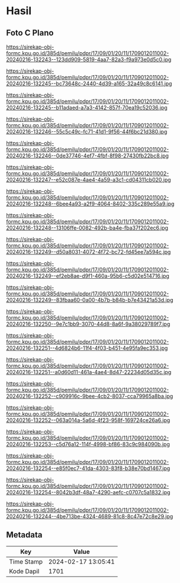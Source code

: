 # Hasil

## Foto C Plano

https://sirekap-obj-formc.kpu.go.id/385d/pemilu/pdpr/17/09/01/20/11/1709012011002-20240216-132243--123dd909-5819-4aa7-82a3-f9a973e0d5c0.jpg

https://sirekap-obj-formc.kpu.go.id/385d/pemilu/pdpr/17/09/01/20/11/1709012011002-20240216-132245--bc73648c-2440-4d39-a165-32a49c8c6141.jpg

https://sirekap-obj-formc.kpu.go.id/385d/pemilu/pdpr/17/09/01/20/11/1709012011002-20240216-132245--b11adaed-a7a3-4142-857f-70ea19c52036.jpg

https://sirekap-obj-formc.kpu.go.id/385d/pemilu/pdpr/17/09/01/20/11/1709012011002-20240216-132246--55c5c49c-fc71-41d1-9f56-44f6bc21d380.jpg

https://sirekap-obj-formc.kpu.go.id/385d/pemilu/pdpr/17/09/01/20/11/1709012011002-20240216-132246--0de37746-4ef7-4fbf-8f98-27430fb22bc8.jpg

https://sirekap-obj-formc.kpu.go.id/385d/pemilu/pdpr/17/09/01/20/11/1709012011002-20240216-132247--e52c087e-4ae4-4a59-a3c1-cd04311cb020.jpg

https://sirekap-obj-formc.kpu.go.id/385d/pemilu/pdpr/17/09/01/20/11/1709012011002-20240216-132248--6bee4a93-a2f9-4064-8402-335c289e55a9.jpg

https://sirekap-obj-formc.kpu.go.id/385d/pemilu/pdpr/17/09/01/20/11/1709012011002-20240216-132248--13106ffe-0082-492b-ba4e-fba37f202ec6.jpg

https://sirekap-obj-formc.kpu.go.id/385d/pemilu/pdpr/17/09/01/20/11/1709012011002-20240216-132249--d50a8031-4072-4f72-bc72-fd45ee7a594c.jpg

https://sirekap-obj-formc.kpu.go.id/385d/pemilu/pdpr/17/09/01/20/11/1709012011002-20240216-132249--ef2eb8ae-d9f1-460a-95b6-c5d02e514716.jpg

https://sirekap-obj-formc.kpu.go.id/385d/pemilu/pdpr/17/09/01/20/11/1709012011002-20240216-132249--83fbaa60-0a00-4b7b-b84b-b7e43421a53d.jpg

https://sirekap-obj-formc.kpu.go.id/385d/pemilu/pdpr/17/09/01/20/11/1709012011002-20240216-132250--9e7c1bb9-3070-44d8-8a6f-9a38029789f7.jpg

https://sirekap-obj-formc.kpu.go.id/385d/pemilu/pdpr/17/09/01/20/11/1709012011002-20240216-132251--4d6824b6-11f4-4f03-b451-4e95fa9ec353.jpg

https://sirekap-obj-formc.kpu.go.id/385d/pemilu/pdpr/17/09/01/20/11/1709012011002-20240216-132251--a0d60d11-461a-4ae4-8d47-22234d05d35c.jpg

https://sirekap-obj-formc.kpu.go.id/385d/pemilu/pdpr/17/09/01/20/11/1709012011002-20240216-132252--c909916c-9bee-4cb2-8037-cca79965a8ba.jpg

https://sirekap-obj-formc.kpu.go.id/385d/pemilu/pdpr/17/09/01/20/11/1709012011002-20240216-132252--063a014a-5a6d-4f23-958f-169724ce26a6.jpg

https://sirekap-obj-formc.kpu.go.id/385d/pemilu/pdpr/17/09/01/20/11/1709012011002-20240216-132253--c5d76a12-114f-4998-bf86-83c9c984090b.jpg

https://sirekap-obj-formc.kpu.go.id/385d/pemilu/pdpr/17/09/01/20/11/1709012011002-20240216-132254--e85f0ec7-41da-4303-83f8-b38e70bd1467.jpg

https://sirekap-obj-formc.kpu.go.id/385d/pemilu/pdpr/17/09/01/20/11/1709012011002-20240216-132254--8042b3df-48a7-4290-aefc-c0707c5a1832.jpg

https://sirekap-obj-formc.kpu.go.id/385d/pemilu/pdpr/17/09/01/20/11/1709012011002-20240216-132244--4be713be-4324-4689-81c8-8c47e72c8e29.jpg


## Metadata

| Key        | Value               |
| ---------- | ------------------- |
| Time Stamp | 2024-02-17 13:05:41 |
| Kode Dapil | 1701                |



